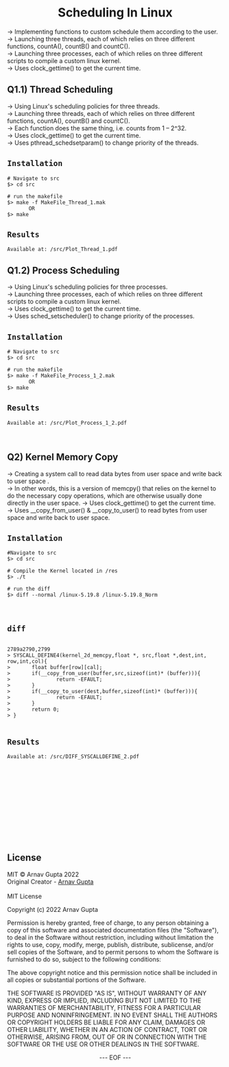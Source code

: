 <H1 align = "center"> Scheduling In Linux </H1>
<p align="Left">
  -> Implementing functions to custom schedule them according to the user. 
  <br> -> Launching three threads, each of which relies on three different
functions, countA(), countB() and countC().
  <br>
  -> Launching three processes, each of which relies on three different
scripts to compile a custom linux kernel.
  <br>
  -> Uses clock_gettime() to get the current time.
</p>

## Q1.1) Thread Scheduling
<p align="Left">
  -> Using Linux's scheduling policies for three threads. 
  <br> -> Launching three threads, each of which relies on three different
functions, countA(), countB() and countC().
  <br>
  -> Each function does the same thing, i.e. counts from 1 – 2^32.
  <br>
  -> Uses clock_gettime() to get the current time.
  <br>
  -> Uses pthread_schedsetparam() to change priority of the threads.
</p>

## `Installation`

```console
# Navigate to src
$> cd src

# run the makefile
$> make -f MakeFile_Thread_1.mak
       OR
$> make
```

## `Results`
`
Available at: /src/Plot_Thread_1.pdf
`

## Q1.2) Process Scheduling
<p align="Left">
  -> Using Linux's scheduling policies for three processes. 
  <br> -> Launching three processes, each of which relies on three different
scripts to compile a custom linux kernel.
  <br>
  -> Uses clock_gettime() to get the current time.
  <br>
  -> Uses sched_setscheduler() to change priority of the processes.
</p>

## `Installation`

```console
# Navigate to src
$> cd src

# run the makefile
$> make -f MakeFile_Process_1_2.mak
       OR
$> make
```
## `Results`
`
Available at: /src/Plot_Process_1_2.pdf
`

<br>

## Q2) Kernel Memory Copy
<p align="Left">
  -> Creating a system call to read data bytes from user space
and write back to user space . 
  <br> -> In other words, this is a version of memcpy() that
relies on the kernel to do the necessary copy operations, which are otherwise usually done directly in the user space.
  -> Uses clock_gettime() to get the current time.
  <br>
  -> Uses __copy_from_user() & __copy_to_user() to read bytes from user space and write back to user space.
</p>

## `Installation`

```console
#Navigate to src
$> cd src

# Compile the Kernel located in /res
$> ./t

# run the diff
$> diff --normal /linux-5.19.8 /linux-5.19.8_Norm
```

<br>

## `diff`

```console

2789a2790,2799
> SYSCALL_DEFINE4(kernel_2d_memcpy,float *, src,float *,dest,int, row,int,col){
>       float buffer[row][cal];
>       if(__copy_from_user(buffer,src,sizeof(int)* (buffer))){
>               return -EFAULT;
>       }
>       if(__copy_to_user(dest,buffer,sizeof(int)* (buffer))){
>               return -EFAULT;
>       }
>       return 0;
> }


```
## `Results`
`
Available at: /src/DIFF_SYSCALLDEFINE_2.pdf
`
<br><br><br><br>
<br><br><br><br>
<br><br><br><br>
## License

MIT © Arnav Gupta 2022<br/>
Original Creator - [Arnav Gupta](https://github.com/arnavgupta2003)
<br><br>
MIT License

Copyright (c) 2022 Arnav Gupta

Permission is hereby granted, free of charge, to any person obtaining a copy
of this software and associated documentation files (the "Software"), to deal
in the Software without restriction, including without limitation the rights
to use, copy, modify, merge, publish, distribute, sublicense, and/or sell
copies of the Software, and to permit persons to whom the Software is
furnished to do so, subject to the following conditions:

The above copyright notice and this permission notice shall be included in all
copies or substantial portions of the Software.

THE SOFTWARE IS PROVIDED "AS IS", WITHOUT WARRANTY OF ANY KIND, EXPRESS OR
IMPLIED, INCLUDING BUT NOT LIMITED TO THE WARRANTIES OF MERCHANTABILITY,
FITNESS FOR A PARTICULAR PURPOSE AND NONINFRINGEMENT. IN NO EVENT SHALL THE
AUTHORS OR COPYRIGHT HOLDERS BE LIABLE FOR ANY CLAIM, DAMAGES OR OTHER
LIABILITY, WHETHER IN AN ACTION OF CONTRACT, TORT OR OTHERWISE, ARISING FROM,
OUT OF OR IN CONNECTION WITH THE SOFTWARE OR THE USE OR OTHER DEALINGS IN THE
SOFTWARE.
<br>

<p align=center> --- EOF --- </p>
